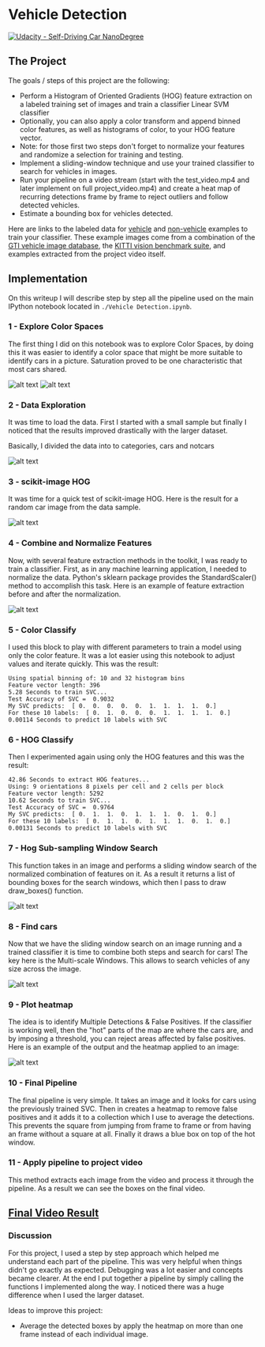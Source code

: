 # Vehicle Detection
[![Udacity - Self-Driving Car NanoDegree](https://s3.amazonaws.com/udacity-sdc/github/shield-carnd.svg)](http://www.udacity.com/drive)

The Project
---

The goals / steps of this project are the following:

* Perform a Histogram of Oriented Gradients (HOG) feature extraction on a labeled training set of images and train a classifier Linear SVM classifier
* Optionally, you can also apply a color transform and append binned color features, as well as histograms of color, to your HOG feature vector.
* Note: for those first two steps don't forget to normalize your features and randomize a selection for training and testing.
* Implement a sliding-window technique and use your trained classifier to search for vehicles in images.
* Run your pipeline on a video stream (start with the test_video.mp4 and later implement on full project_video.mp4) and create a heat map of recurring detections frame by frame to reject outliers and follow detected vehicles.
* Estimate a bounding box for vehicles detected.

Here are links to the labeled data for [vehicle](https://s3.amazonaws.com/udacity-sdc/Vehicle_Tracking/vehicles.zip) and [non-vehicle](https://s3.amazonaws.com/udacity-sdc/Vehicle_Tracking/non-vehicles.zip) examples to train your classifier.  These example images come from a combination of the [GTI vehicle image database](http://www.gti.ssr.upm.es/data/Vehicle_database.html), the [KITTI vision benchmark suite](http://www.cvlibs.net/datasets/kitti/), and examples extracted from the project video itself.

[//]: # (Image References)
[image1]: ./examples/color_spaces1.png
[image2]: ./examples/color_spaces2.png
[image3]: ./examples/data.png
[image4]: ./examples/hog.png
[image5]: ./examples/combine.png
[image6]: ./examples/windowsearch.png
[image7]: ./examples/findcars.png
[image8]: ./examples/heatmap.png
[Final Video Result]: ./project_video_result.mp4

## Implementation

On this writeup I will describe step by step all the pipeline used on the main IPython notebook located in `./Vehicle Detection.ipynb`.

### 1 - Explore Color Spaces

The first thing I did on this notebook was to explore Color Spaces, by doing this it was easier to identify a color space that might be more suitable to identify cars in a picture. Saturation proved to be one characteristic that most cars shared.

![alt text][image1]
![alt text][image2]

### 2 - Data Exploration

It was time to load the data. First I started with a small sample but finally I noticed that the results improved drastically with the larger dataset.

Basically, I divided the data into to categories, cars and notcars

![alt text][image3]

### 3 - scikit-image HOG

It was time for a quick test of scikit-image HOG. Here is the result for a random car image from the data sample.

![alt text][image4]

### 4 - Combine and Normalize Features

Now, with several feature extraction methods in the toolkit, I was ready to train a classifier. First, as in any machine learning application, I needed to normalize the data. Python's sklearn package provides the StandardScaler() method to accomplish this task. Here is an example of feature extraction before and after the normalization.

![alt text][image5]

### 5 - Color Classify
I used this block to play with different parameters to train a model using only the color feature. It was a lot easier using this notebook to adjust values and iterate quickly. This was the result:

```
Using spatial binning of: 10 and 32 histogram bins
Feature vector length: 396
5.28 Seconds to train SVC...
Test Accuracy of SVC =  0.9032
My SVC predicts:  [ 0.  0.  0.  0.  0.  1.  1.  1.  1.  0.]
For these 10 labels:  [ 0.  1.  0.  0.  0.  1.  1.  1.  1.  0.]
0.00114 Seconds to predict 10 labels with SVC
```

### 6 - HOG Classify
Then I experimented again using only the HOG features and this was the result:

```
42.86 Seconds to extract HOG features...
Using: 9 orientations 8 pixels per cell and 2 cells per block
Feature vector length: 5292
10.62 Seconds to train SVC...
Test Accuracy of SVC =  0.9764
My SVC predicts:  [ 0.  1.  1.  0.  1.  1.  1.  0.  1.  0.]
For these 10 labels:  [ 0.  1.  1.  0.  1.  1.  1.  0.  1.  0.]
0.00131 Seconds to predict 10 labels with SVC
```

### 7 - Hog Sub-sampling Window Search
This function takes in an image and performs a sliding window search of the normalized combination of features on it. As a result it returns a list of bounding boxes for the search windows, which then I pass to draw draw_boxes() function.

![alt text][image6]

### 8 - Find cars
Now that we have the sliding window search on an image running and a trained classifier  it is time to combine both steps and search for cars!
The key here is the Multi-scale Windows. This allows to search vehicles of any size across the image.

![alt text][image7]

### 9 - Plot heatmap
The idea is to identify Multiple Detections & False Positives.
If the classifier is working well, then the "hot" parts of the map are where the cars are, and by imposing a threshold, you can reject areas affected by false positives.
Here is an example of the output and the heatmap applied to an image:

![alt text][image8]

### 10 - Final Pipeline
The final pipeline is very simple. It takes an image and it looks for cars using the previously trained SVC. Then in creates a heatmap to remove false positives and it adds it to a collection which I use to average the detections. This prevents the square from jumping from frame to frame or from having an frame without a square at all. Finally it draws a blue box on top of the hot window.

### 11 - Apply pipeline to project video
This method extracts each image from the video and process it through the pipeline. As a result we can see the boxes on the final video.

[Final Video Result]
---

### Discussion

For this project, I used a step by step approach which helped me understand each part of the pipeline. This was very helpful when things didn't go exactly as expected. Debugging was a lot easier and concepts became clearer. At the end I put together a pipeline by simply calling the functions I implemented along the way.
I noticed there was a huge difference when I used the larger dataset.

Ideas to improve this project:
* Average the detected boxes by apply the heatmap on more than one frame instead of each individual image.
